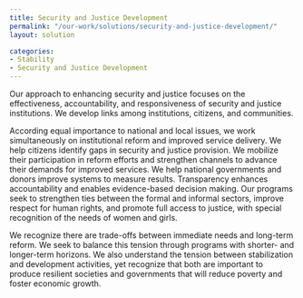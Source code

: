 ```yaml
---
title: Security and Justice Development
permalink: "/our-work/solutions/security-and-justice-development/"
layout: solution

categories:
- Stability
- Security and Justice Development
---
```


Our approach to enhancing security and justice focuses on the effectiveness, accountability, and responsiveness of security and justice institutions. We
develop links among institutions, citizens, and communities.

According equal importance to national and local issues, we work simultaneously on institutional reform and improved service delivery. We help citizens identify gaps in security and justice provision. We mobilize their participation in reform efforts and strengthen channels to advance their demands for improved services. We help national governments and donors improve systems to measure results. Transparency enhances accountability and enables evidence-based decision making. Our programs seek to strengthen ties between the formal and informal sectors, improve respect for human rights, and promote full access to justice, with special recognition of the needs of women and girls.

We recognize there are trade-offs between immediate needs and long-term reform. We seek to balance this tension through programs with shorter- and longer-term horizons. We also understand the tension between stabilization and development activities, yet recognize that both are important to produce resilient societies and governments that will reduce poverty and foster economic growth.
